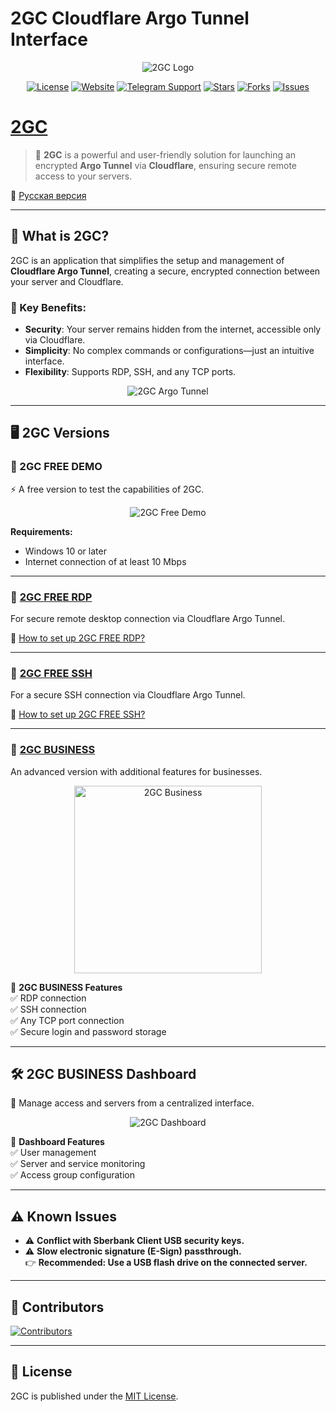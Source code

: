 # 2GC Cloudflare Argo Tunnel Interface
<div id="header" align="center">
    <img src="https://pub-a89b5697d4074daeb851dc6c011ed225.r2.dev/2gc_logo.ico" alt="2GC Logo">
</div>
<div id="badges" align="center">
    
[![License](https://img.shields.io/github/license/mlanies/2GC?style=for-the-badge)](https://github.com/mlanies/2GC/blob/main/LICENSE)
[![Website](https://img.shields.io/badge/Website-000000?style=for-the-badge&logoColor=white)](https://2gc.ru)
[![Telegram Support](https://img.shields.io/badge/Telegram%20Support-2CA5E0?style=for-the-badge&logo=telegram&logoColor=white)](https://t.me/suppport2gc_bot)
[![Stars](https://img.shields.io/github/stars/twogc/2GC-Cloudflare-Argo-Tunnel-Interface?style=for-the-badge)](https://github.com/twogc/2GC-Cloudflare-Argo-Tunnel-Interface/stargazers)
[![Forks](https://img.shields.io/github/forks/twogc/2GC-Cloudflare-Argo-Tunnel-Interface?style=for-the-badge)](https://github.com/twogc/2GC-Cloudflare-Argo-Tunnel-Interface/network)
[![Issues](https://img.shields.io/github/issues/twogc/2GC-Cloudflare-Argo-Tunnel-Interface?style=for-the-badge)](https://github.com/twogc/2GC-Cloudflare-Argo-Tunnel-Interface/issues)
</div>


# [2GC](https://2gc.ru)

> 🚀 **2GC** is a powerful and user-friendly solution for launching an encrypted **Argo Tunnel** via **Cloudflare**, ensuring secure remote access to your servers.

📌 [Русская версия](README_ru.md)

---

## 🔐 What is 2GC?

2GC is an application that simplifies the setup and management of **Cloudflare Argo Tunnel**, creating a secure, encrypted connection between your server and Cloudflare.

### 🔹 Key Benefits:
- **Security**: Your server remains hidden from the internet, accessible only via Cloudflare.  
- **Simplicity**: No complex commands or configurations—just an intuitive interface.  
- **Flexibility**: Supports RDP, SSH, and any TCP ports.  

<div align="center">
    <img src="https://pub-39c0bfd961854a87ad355d11701329e5.r2.dev/2gc-cf.png" alt="2GC Argo Tunnel">
</div>

---

## 🖥️ 2GC Versions

### 🎯 2GC FREE DEMO
⚡ A free version to test the capabilities of 2GC.

<div align="center">
    <img src="https://github.com/mlanies/2GC-app-ras/blob/main/2gc-free.gif" alt="2GC Free Demo">
</div>

**Requirements:**  
- Windows 10 or later  
- Internet connection of at least 10 Mbps  

---

### 🔹 [2GC FREE RDP](https://2gc.ru/download)  
For secure remote desktop connection via Cloudflare Argo Tunnel.

📖 [How to set up 2GC FREE RDP?](doc_en.md)

---

### 🔹 [2GC FREE SSH](https://2gc.ru/download)  
For a secure SSH connection via Cloudflare Argo Tunnel.

📖 [How to set up 2GC FREE SSH?](doc_en.md)

---

### 🚀 [2GC BUSINESS](https://2gc.ru/download)  
An advanced version with additional features for businesses.

<div align="center">
    <img src="https://pub-a89b5697d4074daeb851dc6c011ed225.r2.dev/2gc_app_list.svg" width="300" alt="2GC Business">
</div>

🔹 **2GC BUSINESS Features**  
✅ RDP connection  
✅ SSH connection  
✅ Any TCP port connection  
✅ Secure login and password storage  

---

## 🛠️ 2GC BUSINESS Dashboard

📌 Manage access and servers from a centralized interface.

<div align="center">
    <img src="https://pub-a89b5697d4074daeb851dc6c011ed225.r2.dev/lk_2gc.png" alt="2GC Dashboard">
</div>

🔹 **Dashboard Features**  
✅ User management  
✅ Server and service monitoring  
✅ Access group configuration  

---

## ⚠️ Known Issues

- ⚠ **Conflict with Sberbank Client USB security keys.**  
- ⚠ **Slow electronic signature (E-Sign) passthrough.**  
  👉 **Recommended: Use a USB flash drive on the connected server.**

---

## 👥 Contributors

<a href="https://github.com/mlanies/2GC/graphs/contributors">
  <img src="https://contrib.rocks/image?repo=mlanies/2GC" alt="Contributors">
</a>

---

## 📜 License

2GC is published under the [MIT License](LICENSE).
